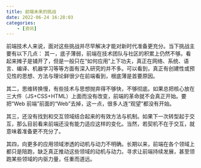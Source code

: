 ```yaml
---
title: 前端未来的挑战
date: 2022-06-24 16:28:03
categories: 
    - [资讯]
---
```

前端技术人来说，面对这些挑战并尽早解决才能对新时代准备更充分。当下挑战主要有以下几点：
其一，底子薄弱，前端在技术团队与社区的积累上仍然不够。看起来摊子是铺开了，但是一般只在“如何应用”上下功夫，真正在网络、系统、语言、编译、机器学习等等方面有深入研究的并不多。可以看到，真正有创建性或预见性的思想、方法与理论鲜很少在前端看到，根底薄是首要原因。

其二，思维转换慢，有些技术与思想抛弃得不够快，不够彻底。如果总把核心放在三大件（JS+CSS+HTML）上面而没有改变，前端的革命就不会真正开始。要把“Web 前端”前面的“Web”去掉，这一点，很多人连“观望”都没有开始。

其三，还没有找到和交互领域结合起来的有效方法与机制。如果下一次转型起于交互，那么目前看来前端还没有能力适应这样的变化。当然，若契机不在于交互，就意味着准备更不充分了。

其四，向更多的应用领域渗透的动机与动力不明确。长期以来，前端在各个领域上都只是陪跑，缺乏真正推动这些领域的动机与动力。寻求让前端持续发展，甚至领跑某些领域的内驱力量，任重而道远。
